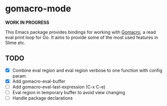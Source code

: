 # gomacro-mode

**WORK IN PROGRESS**

This Emacs package provides bindings for working with [Gomacro](https://github.com/cosmos72/gomacro), a read eval print loop for Go.
It aims to provide some of the most used features in Slime etc.


## TODO

- [x] Combine eval region and eval region verbose to one function with config param
- [x] Add gomacro-eval-buffer
- [ ] Add gomacro-eval-last-expression (C-x C-e)
- [ ] Eval region in temporary buffer to avoid view changing
- [ ] Handle package declarations
